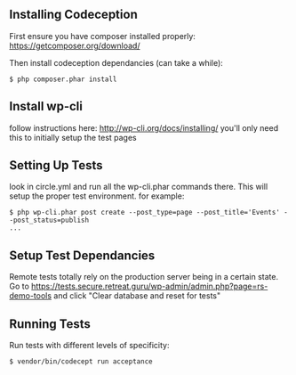 
## Installing Codeception

First ensure you have composer installed properly: https://getcomposer.org/download/

Then install codeception dependancies (can take a while):

    $ php composer.phar install

## Install wp-cli

follow instructions here: http://wp-cli.org/docs/installing/ you'll only need this to initially setup the test pages

## Setting Up Tests

look in circle.yml and run all the wp-cli.phar commands there. This will setup the proper test environment. for example:

    $ php wp-cli.phar post create --post_type=page --post_title='Events' --post_status=publish
    ...

## Setup Test Dependancies

Remote tests totally rely on the production server being in a certain state. 
Go to https://tests.secure.retreat.guru/wp-admin/admin.php?page=rs-demo-tools and click "Clear database and reset for tests" 

## Running Tests

Run tests with different levels of specificity:

    $ vendor/bin/codecept run acceptance
